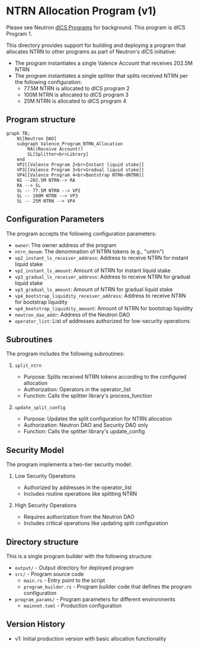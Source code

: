 # NTRN Allocation Program (v1)

Please see Neutron [dICS Programs](../../Neutron_dICS_Programs.md) for background. This program is dICS Program 1.

This directory provides support for building and deploying a program that allocates NTRN to other programs as part of Neutron's dICS initiative:
- The program instantiates a single Valence Account that receives 202.5M NTRN
- The program instantiates a single splitter that splits received NTRN per the following configuration:
    - 77.5M NTRN is allocated to dICS program 2
    - 100M NTRN is allocated to dICS program 3
    - 25M NTRN is allocated to dICS program 4

## Program structure
```mermaid
graph TB;
    N1[Neutron DAO]
    subgraph Valence_Program_NTRN_Allocation
        RA((Receive Account))
        SL[Splitter<br>Library]
    end
    VP2[[Valence Program 2<br>Instant liquid stake]]
    VP3[[Valence Program 3<br>Gradual liquid stake]]
    VP4[[Valence Program 4<br>Bootstrap NTRN-dNTRN]]
    N1 --202.5M NTRN--> RA
    RA --> SL
    SL -- 77.5M NTRN --> VP2
    SL -- 100M NTRN --> VP3
    SL -- 25M NTRN --> VP4
```

## Configuration Parameters

The program accepts the following configuration parameters:

- `owner`: The owner address of the program
- `ntrn_denom`: The denomination of NTRN tokens (e.g., "untrn")
- `vp2_instant_ls_receiver_address`: Address to receive NTRN for instant liquid stake
- `vp2_instant_ls_amount`: Amount of NTRN for instant liquid stake
- `vp3_gradual_ls_receiver_address`: Address to receive NTRN for gradual liquid stake
- `vp3_gradual_ls_amount`: Amount of NTRN for gradual liquid stake
- `vp4_bootstrap_liquidity_receiver_address`: Address to receive NTRN for bootstrap liquidity
- `vp4_bootstrap_liquidity_amount`: Amount of NTRN for bootstrap liquidity
- `neutron_dao_addr`: Address of the Neutron DAO
- `operator_list`: List of addresses authorized for low-security operations

## Subroutines

The program includes the following subroutines:

1. `split_ntrn`
   - Purpose: Splits received NTRN tokens according to the configured allocation
   - Authorization: Operators in the operator_list
   - Function: Calls the splitter library's process_function

2. `update_split_config`
   - Purpose: Updates the split configuration for NTRN allocation
   - Authorization: Neutron DAO and Security DAO only
   - Function: Calls the splitter library's update_config

## Security Model

The program implements a two-tier security model:

1. Low Security Operations
   - Authorized by addresses in the operator_list
   - Includes routine operations like splitting NTRN

2. High Security Operations
   - Requires authorization from the Neutron DAO
   - Includes critical operations like updating split configuration

## Directory structure

This is a single program builder with the following structure:

- `output/` - Output directory for deployed program
- `src/` - Program source code
    - `main.rs` - Entry point to the script
    - `program_builder.rs` - Program builder code that defines the program configuration
- `program_params/` - Program parameters for different environments
    - `mainnet.toml` - Production configuration

## Version History

- v1: Initial production version with basic allocation functionality